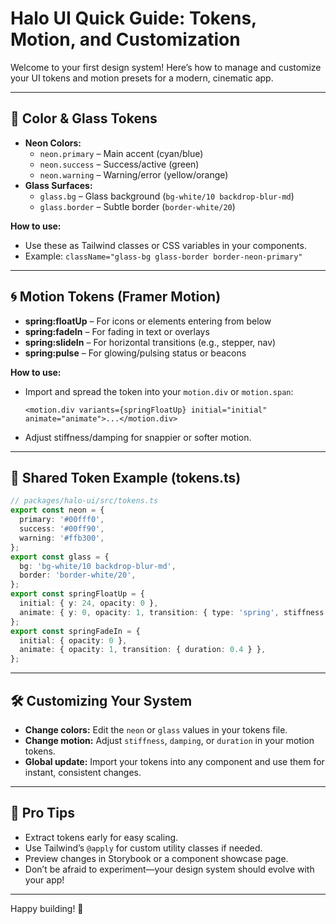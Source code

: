 # Halo UI Quick Guide: Tokens, Motion, and Customization

Welcome to your first design system! Here’s how to manage and customize your UI tokens and motion presets for a modern, cinematic app.

---

## 🎨 Color & Glass Tokens

- **Neon Colors:**
  - `neon.primary` – Main accent (cyan/blue)
  - `neon.success` – Success/active (green)
  - `neon.warning` – Warning/error (yellow/orange)
- **Glass Surfaces:**
  - `glass.bg` – Glass background (`bg-white/10 backdrop-blur-md`)
  - `glass.border` – Subtle border (`border-white/20`)

**How to use:**
- Use these as Tailwind classes or CSS variables in your components.
- Example: `className="glass-bg glass-border border-neon-primary"`

---

## 🌀 Motion Tokens (Framer Motion)

- **spring:floatUp** – For icons or elements entering from below
- **spring:fadeIn** – For fading in text or overlays
- **spring:slideIn** – For horizontal transitions (e.g., stepper, nav)
- **spring:pulse** – For glowing/pulsing status or beacons

**How to use:**
- Import and spread the token into your `motion.div` or `motion.span`:
  ```tsx
  <motion.div variants={springFloatUp} initial="initial" animate="animate">...</motion.div>
  ```
- Adjust stiffness/damping for snappier or softer motion.

---

## 🧩 Shared Token Example (tokens.ts)

```ts
// packages/halo-ui/src/tokens.ts
export const neon = {
  primary: '#00fff0',
  success: '#00ff90',
  warning: '#ffb300',
};
export const glass = {
  bg: 'bg-white/10 backdrop-blur-md',
  border: 'border-white/20',
};
export const springFloatUp = {
  initial: { y: 24, opacity: 0 },
  animate: { y: 0, opacity: 1, transition: { type: 'spring', stiffness: 320, damping: 24 } },
};
export const springFadeIn = {
  initial: { opacity: 0 },
  animate: { opacity: 1, transition: { duration: 0.4 } },
};
```

---

## 🛠 Customizing Your System

- **Change colors:** Edit the `neon` or `glass` values in your tokens file.
- **Change motion:** Adjust `stiffness`, `damping`, or `duration` in your motion tokens.
- **Global update:** Import your tokens into any component and use them for instant, consistent changes.

---

## 🚀 Pro Tips

- Extract tokens early for easy scaling.
- Use Tailwind’s `@apply` for custom utility classes if needed.
- Preview changes in Storybook or a component showcase page.
- Don’t be afraid to experiment—your design system should evolve with your app!

---

Happy building! 🚀
